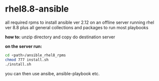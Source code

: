 # rhel8.8-ansible
all required rpms to install ansible ver 2.12 on an offline server running rhel ver 8.8
plus all general collections and packages to run most playbooks

**how to:**
unzip directory and copy do destination server

**on the server run:**
```bash
cd <path>/ansible_rhel8_rpms
chmod 777 install.sh
./install.sh 
```
you can then use ansibe, ansible-playbook etc.
